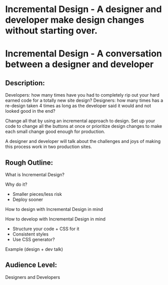 # Incremental Design - A designer and developer make design changes without starting over.
# Incremental Design - A conversation between a designer and developer

## Description:  
Developers: how many times have you had to completely rip out your hard earned code for a totally new site design?
Designers: how many times has a re-design taken 4 times as long as the developer said it would and not looked good in the end?

Change all that by using an incremental approach to design.  Set up your code to change all the buttons at once or prioritize design changes to make each small change good enough for production.

A designer and developer will talk about the challenges and joys of making this process work in two production sites.

## Rough Outline:

What is Incremental Design?

Why do it?

* Smaller pieces/less risk
* Deploy sooner

How to design with Incremental Design in mind

How to develop with Incremental Design in mind

* Structure your code + CSS for it
* Consistent styles
* Use CSS generator?

Example (design + dev talk)

## Audience Level: 
Designers and Developers

